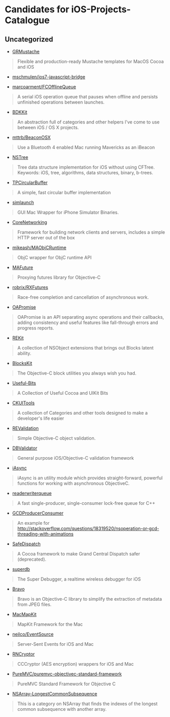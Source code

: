 Candidates for iOS-Projects-Catalogue
=====================================

## Uncategorized

* [GRMustache](https://github.com/groue/GRMustache)

> Flexible and production-ready Mustache templates for MacOS Cocoa and
iOS

* [mschmulen/ios7-javascript-bridge](https://github.com/mschmulen/ios7-javascript-bridge)

* [marcoarment/FCOfflineQueue](https://github.com/marcoarment/FCOfflineQueue)

> A serial iOS operation queue that pauses when offline and persists
unfinished operations between launches.

* [BDKKit](https://github.com/kreeger/BDKKit)

> An abstraction full of categories and other helpers I've come to use
between iOS / OS X projects.

* [mttrb/BeaconOSX](https://github.com/mttrb/BeaconOSX)

> Use a Bluetooth 4 enabled Mac running Mavericks as an iBeacon

* [NSTree](https://github.com/carlinyuen/NSTree)
 
> Tree data structure implementation for iOS without using CFTree.
Keywords: iOS, tree, algorithms, data structures, binary, b-trees.

* [TPCircularBuffer](https://github.com/michaeltyson/TPCircularBuffer)

> A simple, fast circular buffer implementation

* [simlaunch](https://github.com/landonf/simlaunch)

> GUI Mac Wrapper for iPhone Simulator Binaries.

* [CoreNetworking](https://github.com/keithduncan/CoreNetworking)

> Framework for building network clients and servers, includes a simple HTTP server out of the box

* [mikeash/MAObjCRuntime](https://github.com/mikeash/MAObjCRuntime)

> ObjC wrapper for ObjC runtime API

* [MAFuture](https://github.com/mikeash/MAFuture)

> Proxying futures library for Objective-C

* [robrix/RXFutures](https://github.com/robrix/RXFutures)

> Race-free completion and cancellation of asynchronous work.

* [OAPromise](https://github.com/oleganza/OAPromise)

> OAPromise is an API separating async operations and their callbacks,
adding consistency and useful features like fall-through errors and
progress reports.

* [REKit](https://github.com/zuccoi/REKit)

> A collection of NSObject extensions that brings out Blocks latent
ability.

* [BlocksKit](https://github.com/pandamonia/BlocksKit)

> The Objective-C block utilities you always wish you had.

* [Useful-Bits](https://github.com/kevinoneill/Useful-Bits)

> A Collection of Useful Cocoa and UIKit Bits

* [CKUITools](https://github.com/genericspecific/CKUITools)

> A collection of Categories and other tools designed to make a developer's life easier

* [REValidation](https://github.com/romaonthego/REValidation)

> Simple Objective-C object validation.

* [DBValidator](https://github.com/daniel-beard/DBValidator)

> General purpose iOS/Objective-C validation framework

* [iAsync](https://github.com/EmbeddedSources/iAsync)

> iAsync is an utility module which provides straight-forward, powerful
functions for working with asynchronous ObjectiveC.

* [readerwriterqueue](https://github.com/cameron314/readerwriterqueue)

> A fast single-producer, single-consumer lock-free queue for C++

* [GCDProducerConsumer](https://github.com/ipmcc/GCDProducerConsumer)

> An example for http://stackoverflow.com/questions/18319520/nsoperation-or-gcd-threading-with-animations

* [SafeDispatch](https://github.com/jspahrsummers/SafeDispatch)

> A Cocoa framework to make Grand Central Dispatch safer (deprecated).

* [superdb](https://github.com/Shopify/superdb)

> The Super Debugger, a realtime wireless debugger for iOS

* [Bravo](https://github.com/iOSCowboy/Bravo)

> Bravo is an Objective-C library to simplify the extraction of metadata
from JPEG files.

* [MacMapKit](https://github.com/Oomph/MacMapKit)
 
> MapKit Framework for the Mac

* [neilco/EventSource](https://github.com/neilco/EventSource)

> Server-Sent Events for iOS and Mac

* [RNCryptor](https://github.com/rnapier/RNCryptor)

> CCCryptor (AES encryption) wrappers for iOS and Mac

* [PureMVC/puremvc-objectivec-standard-framework](https://github.com/PureMVC/puremvc-objectivec-standard-framework)

> PureMVC Standard Framework for Objective C

* [NSArray-LongestCommonSubsequence](https://github.com/khanlou/NSArray-LongestCommonSubsequence)

> This is a category on NSArray that finds the indexes of the longest
common subsequence with another array.

